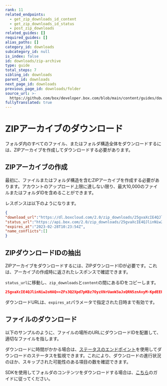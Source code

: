 ```yaml
---
rank: 11
related_endpoints:
  - get_zip_downloads_id_content
  - get_zip_downloads_id_status
  - post_zip_downloads
related_guides: []
required_guides: []
alias_paths: []
category_id: downloads
subcategory_id: null
is_index: false
id: downloads/zip-archive
type: guide
total_steps: 7
sibling_id: downloads
parent_id: downloads
next_page_id: downloads
previous_page_id: downloads/folder
source_url: >-
  https://github.com/box/developer.box.com/blob/main/content/guides/downloads/zip-archive.md
fullyTranslated: true
---
```

<!-- markdownlint-disable line-length -->

# ZIPアーカイブのダウンロード

フォルダ内のすべてのファイル、またはフォルダ構造全体をダウンロードするには、ZIPアーカイブを作成してダウンロードする必要があります。

## ZIPアーカイブの作成

最初に、ファイルまたはフォルダ構造を含むZIPアーカイブを作成する必要があります。アカウントのアップロード上限に達しない限り、最大10,000のファイルまたはフォルダIDを含めることができます。

<Samples id="post_zip_downloads">

</Samples>

レスポンスは以下のようになります。

```json
{
"download_url":"https://dl.boxcloud.com/2.0/zip_downloads/25gvaXcIE4QJlinNiw2oHAQ==ZFs3Q2Xpd7pKBz7OyzXNrUaoW3aJxQRN5znAvyM-KpdEEPdWcQDKU-Dl85Ew/content",
"status_url":"https://api.box.com/2.0/zip_downloads/25gvaXcIE4QJlinNiw2oHAQ==ZFs3Q2Xpd7pKBz7OyzXNrUaoW3aJxQRN5znAvyM-KpdEEPdWcQDKU-Dl85Ew/status",
"expires_at":"2023-02-28T10:23:54Z",
"name_conflicts":[]
}
```

## ZIPダウンロードIDの抽出

ZIPアーカイブをダウンロードするには、ZIPダウンロードIDが必要です。これは、アーカイブの作成時に返されたレスポンスで確認できます。

`status_url`に移動し、`zip_downloads`と`content`の間にあるIDをコピーします。

```json
25gvaXcIE4QJlinNiw2oHAQ==ZFs3Q2Xpd7pKBz7OyzXNrUaoW3aJxQRN5znAvyM-KpdEEPdWcQDKU-Dl85Ew
```

<Message type="notice">

ダウンロードURLは、`expires_at`パラメータで指定された日時まで有効です。

</Message>

## ファイルのダウンロード

以下のサンプルのように、ファイルの場所のURLにダウンロードIDを配置して、適切なファイルを指します。

<Samples id="get_zip_downloads_id_content">

</Samples>

ダウンロードに時間がかかる場合は、[ステータスのエンドポイント](e://get-zip-downloads-id-status)を使用してダウンロードのステータスを監視できます。これにより、ダウンロードの進行状況のほか、スキップされた可能性のある項目の数を確認できます。

<Samples id="get_zip_downloads_id_status">

</Samples>

<Message notice>

SDKを使用してフォルダのコンテンツをダウンロードする場合は、[こちら](g://downloads/folder)のガイドに従ってください。

</Message>
